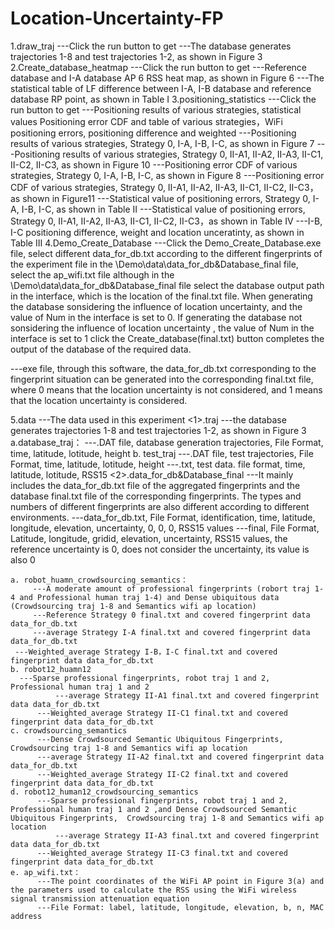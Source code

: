 # Location-Uncertainty-FP
1.draw_traj
---Click the run button to get
	---The database generates trajectories 1-8 and test trajectories 1-2, as shown in Figure 3
2.Create_database_heatmap
---Click the run button to get
	---Reference database and I-A database AP 6 RSS heat map, as shown in Figure 6
	---The statistical table of LF difference between I-A, I-B database and reference database RP point, as shown in Table I
3.positioning_statistics
---Click the run button to get
	---Positioning results of various strategies, statistical values Positioning error CDF and table of various strategies，WiFi positioning errors, positioning difference and weighted
	---Positioning results of various strategies, Strategy 0, I-A, I-B, I-C, as shown in Figure 7
	---Positioning results of various strategies, Strategy 0, II-A1, II-A2, II-A3, II-C1, II-C2, II-C3, as shown in Figure 10
	---Positioning error CDF of various strategies, Strategy 0, I-A, I-B, I-C, as shown in Figure 8
                ---Positioning error CDF of various strategies, Strategy 0, II-A1, II-A2, II-A3, II-C1, II-C2, II-C3，as shown in Figure11
	---Statistical value of positioning errors, Strategy 0, I-A, I-B, I-C, as shown in Table II
                ---Statistical value of positioning errors, Strategy 0, II-A1, II-A2, II-A3, II-C1, II-C2, II-C3，as shown in Table IV
	---I-B, I-C positioning difference, weight and location unceratinty, as shown in Table III
4.Demo_Create_Database
---Click the Demo_Create_Database.exe file,
     select different data_for_db.txt according to the different fingerprints of the experiment file in the \Demo\data\data_for_db&Database_final file, 
     select the ap_wifi.txt file although in the \Demo\data\data_for_db&Database_final file
     select the database output path in the interface, which is the location of the final.txt file.
     When generating the database sonsidering the influence of location uncertainty, and the value of Num in the interface is set to 0. 
      If generating the database not sonsidering the influence of location uncertainty , the value of Num in the interface is set to 1
      click the Create_database(final.txt) button completes the output of the database of the required data.

---exe file, through this software, the data_for_db.txt corresponding to the fingerprint situation can be generated into the corresponding final.txt file, 
     where 0 means that the location uncertainty is not considered, and 1 means that the location uncertainty is considered.

5.data
---The data used in this experiment
	<1>.traj
	 ---the database generates trajectories 1-8 and test trajectories 1-2, as shown in Figure 3
	 a.database_traj：
        	 ---.DAT file, database generation trajectories, File Format, time, latitude, lotitude, height 
    	 b. test_traj
       	 ---.DAT file, test trajectories, File Format, time, latitude, lotitude, height 
                 ---.txt, test data. file format, time, latitude, lotitude, RSS15 
	<2>.data_for_db&Database_final
	 ---It mainly includes the data_for_db.txt file of the aggregated fingerprints and the database final.txt file of the corresponding fingerprints. 
	      The types and numbers of different fingerprints are also different according to different environments.
	 ---data_for_db.txt, File Format, identification, time, latitude, longitude, elevation, uncertainty, 0, 0, 0, RSS15 values
 	 ---final, File Format,  Latitude, longitude, gridid, elevation, uncertainty, RSS15 values, the reference uncertainty is 0, does not consider the uncertainty, its value is also 0

	a. robot_huamn_crowdsourcing_semantics：
       	 ---A moderate amount of professional fingerprints (robort traj 1-4 and Professional human traj 1-4) and Dense ubiquitous data (Crowdsourcing traj 1-8 and Semantics wifi ap location)
       	 ---Reference Strategy 0 final.txt and covered fingerprint data data_for_db.txt
     	 ---average Strategy I-A final.txt and covered fingerprint data data_for_db.txt
	 ---Weighted_average Strategy I-B，I-C final.txt and covered fingerprint data data_for_db.txt
	b. robot12_huamn12
	  ---Sparse professional fingerprints, robot traj 1 and 2, Professional human traj 1 and 2
        	  ---average Strategy II-A1 final.txt and covered fingerprint data data_for_db.txt
      	  ---Weighted_average Strategy II-C1 final.txt and covered fingerprint data data_for_db.txt
	c. crowdsourcing_semantics
       	  ---Dense Crowdsourced Semantic Ubiquitous Fingerprints,  Crowdsourcing traj 1-8 and Semantics wifi ap location
       	  ---average Strategy II-A2 final.txt and covered fingerprint data data_for_db.txt
       	  ---Weighted_average Strategy II-C2 final.txt and covered fingerprint data data_for_db.txt
	d. robot12_human12_crowdsourcing_semantics
       	  ---Sparse professional fingerprints, robot traj 1 and 2, Professional human traj 1 and 2 ,and Dense Crowdsourced Semantic Ubiquitous Fingerprints,  Crowdsourcing traj 1-8 and Semantics wifi ap location
        	  ---average Strategy II-A3 final.txt and covered fingerprint data data_for_db.txt
       	  ---Weighted_average Strategy II-C3 final.txt and covered fingerprint data data_for_db.txt
	e. ap_wifi.txt：
       	  ---The point coordinates of the WiFi AP point in Figure 3(a) and the parameters used to calculate the RSS using the WiFi wireless signal transmission attenuation equation
       	  ---File Format: label, latitude, longitude, elevation, b, n, MAC address





